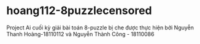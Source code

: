 # hoang112-8puzzlecensored
Project Ai cuối kỳ  giải bài toán 8-puzzle bị che được thực hiện bởi Nguyễn Thanh Hoàng-18110112 và Nguyễn Thành Công - 18110086
